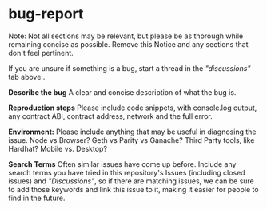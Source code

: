 # bug-report

Note: Not all sections may be relevant, but please be as thorough while remaining concise as possible. Remove this Notice and any sections that don't feel pertinent.

If you are unsure if something is a bug, start a thread in the _"discussions"_ tab above..

**Describe the bug** A clear and concise description of what the bug is.

**Reproduction steps** Please include code snippets, with console.log output, any contract ABI, contract address, network and the full error.

**Environment:** Please include anything that may be useful in diagnosing the issue. Node vs Browser? Geth vs Parity vs Ganache? Third Party tools, like Hardhat? Mobile vs. Desktop?

**Search Terms** Often similar issues have come up before. Include any search terms you have tried in this repository's Issues (including closed issues) and _"Discussions"_, so if there are matching issues, we can be sure to add those keywords and link this issue to it, making it easier for people to find in the future.
